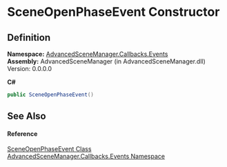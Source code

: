 # SceneOpenPhaseEvent Constructor




## Definition
**Namespace:** <a href="N_AdvancedSceneManager_Callbacks_Events.md">AdvancedSceneManager.Callbacks.Events</a>  
**Assembly:** AdvancedSceneManager (in AdvancedSceneManager.dll) Version: 0.0.0.0

**C#**
``` C#
public SceneOpenPhaseEvent()
```



## See Also


#### Reference
<a href="T_AdvancedSceneManager_Callbacks_Events_SceneOpenPhaseEvent.md">SceneOpenPhaseEvent Class</a>  
<a href="N_AdvancedSceneManager_Callbacks_Events.md">AdvancedSceneManager.Callbacks.Events Namespace</a>  
